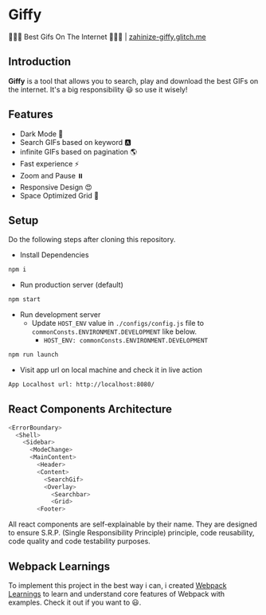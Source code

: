 # Giffy
🎉🔥🤩 Best Gifs On The Internet 🤩🔥🎉 | [zahinize-giffy.glitch.me](https://zahinize-giffy.glitch.me/)

## Introduction
**Giffy** is a tool that allows you to search, play and download the best GIFs on the internet. It's a big responsibility 😃 so use it wisely!

## Features
- Dark Mode 🌛
- Search GIFs based on keyword 🅰️
- infinite GIFs based on pagination 🌎
- Fast experience ⚡
- Zoom and Pause ⏸️
- Responsive Design 😍
- Space Optimized Grid 💯

## Setup
Do the following steps after cloning this repository.

- Install Dependencies
```bash
npm i
```

- Run production server (default)
```bash
npm start
```

- Run development server
  - Update `HOST_ENV` value in `./configs/config.js` file to `commonConsts.ENVIRONMENT.DEVELOPMENT` like below.
    - `HOST_ENV: commonConsts.ENVIRONMENT.DEVELOPMENT`

```bash
npm run launch
```

- Visit app url on local machine and check it in live action
```bash
App Localhost url: http://localhost:8080/
```

## React Components Architecture
```bash
<ErrorBoundary>
  <Shell>
    <Sidebar>
      <ModeChange>
      <MainContent>
        <Header>
        <Content>
          <SearchGif>
          <Overlay>
            <Searchbar>
            <Grid>
        <Footer>
```
All react components are self-explainable by their name. They are designed to ensure S.R.P. (Single Responsibility Principle) principle, code reusability, code quality and code testability purposes.

## Webpack Learnings
To implement this project in the best way i can, i created [Webpack Learnings](https://github.com/Zahinize/webpack-learnings) to learn and understand core features of Webpack with examples. Check it out if you want to 😃.
